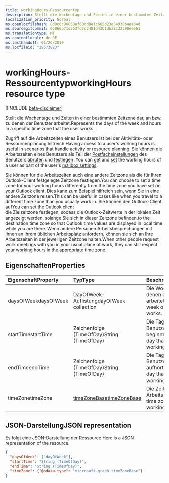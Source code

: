 ```yaml
---
title: workingHours-Ressourcentyp
description: Stellt die Wochentage und Zeiten in einer bestimmten Zeitzone dar, an bzw. zu denen der Benutzer arbeitet.
localization_priority: Normal
ms.openlocfilehash: 8d0c0c96838af63cd0e1c665d23e54938b4ea34d
ms.sourcegitcommit: 66066b71d353fd7c2481d43b1dba2c33390eee61
ms.translationtype: MT
ms.contentlocale: de-DE
ms.lasthandoff: 01/26/2019
ms.locfileid: "29573823"
---
```

# <a name="workinghours-resource-type"></a><span data-ttu-id="2ba3b-103">workingHours-Ressourcentyp</span><span class="sxs-lookup"><span data-stu-id="2ba3b-103">workingHours resource type</span></span>

[!INCLUDE [beta-disclaimer](../../includes/beta-disclaimer.md)]

<span data-ttu-id="2ba3b-104">Stellt die Wochentage und Zeiten in einer bestimmten Zeitzone dar, an bzw. zu denen der Benutzer arbeitet.</span><span class="sxs-lookup"><span data-stu-id="2ba3b-104">Represents the days of the week and hours in a specific time zone that the user works.</span></span>

<span data-ttu-id="2ba3b-105">Zugriff auf die Arbeitszeiten eines Benutzers ist bei der Aktivitäts- oder Ressourcenplanung hilfreich.</span><span class="sxs-lookup"><span data-stu-id="2ba3b-105">Having access to a user's working hours is useful in scenarios that handle activity or resource planning.</span></span> <span data-ttu-id="2ba3b-106">Sie können die Arbeitszeiten eines Benutzers als Teil der [Postfacheinstellungen](mailboxsettings.md) des Benutzers [abrufen](../api/user-get-mailboxsettings.md#request-3) und [festlegen](../api/user-update-mailboxsettings.md#request-2) .</span><span class="sxs-lookup"><span data-stu-id="2ba3b-106">You can [get](../api/user-get-mailboxsettings.md#request-3) and [set](../api/user-update-mailboxsettings.md#request-2) the working hours of a user as part of the user's [mailbox settings](mailboxsettings.md).</span></span> 

<span data-ttu-id="2ba3b-107">Sie können für die Arbeitszeiten auch eine andere Zeitzone als die für Ihren Outlook-Client festgelegte Zeitzone festlegen.</span><span class="sxs-lookup"><span data-stu-id="2ba3b-107">You can choose to set a time zone for your working hours differently from the time zone you have set on your Outlook client.</span></span> <span data-ttu-id="2ba3b-108">Dies kann zum Beispiel hilfreich sein, wenn Sie in eine andere Zeitzone reisen.</span><span class="sxs-lookup"><span data-stu-id="2ba3b-108">This can be useful in cases like when you travel to a different time zone than you usually work in.</span></span> <span data-ttu-id="2ba3b-109">Sie können den Outlook-Client auf</span><span class="sxs-lookup"><span data-stu-id="2ba3b-109">You can set the Outlook client</span></span>  
<span data-ttu-id="2ba3b-110">die Zielzeitzone festlegen, sodass die Outlook-Zeitwerte in der lokalen Zeit angezeigt werden, solange Sie sich in dieser Zeitzone befinden.</span><span class="sxs-lookup"><span data-stu-id="2ba3b-110">to the destination time zone so that Outlook time values are displayed in local time while you are there.</span></span>
<span data-ttu-id="2ba3b-111">Wenn andere Personen Arbeitsbesprechungen mit Ihnen an Ihrem üblichen Arbeitsplatz anfordern, können sie sich an Ihre Arbeitszeiten in der jeweiligen Zeitzone halten.</span><span class="sxs-lookup"><span data-stu-id="2ba3b-111">When other people request work meetings with you in your usual place of work, they can still respect your working hours in the appropriate time zone.</span></span>


## <a name="properties"></a><span data-ttu-id="2ba3b-112">Eigenschaften</span><span class="sxs-lookup"><span data-stu-id="2ba3b-112">Properties</span></span>
| <span data-ttu-id="2ba3b-113">Eigenschaft</span><span class="sxs-lookup"><span data-stu-id="2ba3b-113">Property</span></span>     | <span data-ttu-id="2ba3b-114">Typ</span><span class="sxs-lookup"><span data-stu-id="2ba3b-114">Type</span></span>   |<span data-ttu-id="2ba3b-115">Beschreibung</span><span class="sxs-lookup"><span data-stu-id="2ba3b-115">Description</span></span>|
|:---------------|:--------|:----------|
| <span data-ttu-id="2ba3b-116">daysOfWeek</span><span class="sxs-lookup"><span data-stu-id="2ba3b-116">daysOfWeek</span></span> | <span data-ttu-id="2ba3b-117">DayOfWeek-Auflistung</span><span class="sxs-lookup"><span data-stu-id="2ba3b-117">dayOfWeek collection</span></span> | <span data-ttu-id="2ba3b-118">Die Wochentage, an denen der Benutzer arbeitet.</span><span class="sxs-lookup"><span data-stu-id="2ba3b-118">The days of the week on which the user works.</span></span> |
| <span data-ttu-id="2ba3b-119">startTime</span><span class="sxs-lookup"><span data-stu-id="2ba3b-119">startTime</span></span> | <span data-ttu-id="2ba3b-120">Zeichenfolge (TimeOfDay)</span><span class="sxs-lookup"><span data-stu-id="2ba3b-120">String (TimeOfDay)</span></span> | <span data-ttu-id="2ba3b-121">Die Tageszeit, zu der der Benutzer zu arbeiten beginnt.</span><span class="sxs-lookup"><span data-stu-id="2ba3b-121">The time of the day that the user starts working.</span></span> |
| <span data-ttu-id="2ba3b-122">endTime</span><span class="sxs-lookup"><span data-stu-id="2ba3b-122">endTime</span></span> | <span data-ttu-id="2ba3b-123">Zeichenfolge (TimeOfDay)</span><span class="sxs-lookup"><span data-stu-id="2ba3b-123">String (TimeOfDay)</span></span> | <span data-ttu-id="2ba3b-124">Die Tageszeit, zu der der Benutzer zu arbeiten aufhört.</span><span class="sxs-lookup"><span data-stu-id="2ba3b-124">The time of the day that the user stops working.</span></span> |
| <span data-ttu-id="2ba3b-125">timeZone</span><span class="sxs-lookup"><span data-stu-id="2ba3b-125">timeZone</span></span> | [<span data-ttu-id="2ba3b-126">timeZoneBase</span><span class="sxs-lookup"><span data-stu-id="2ba3b-126">timeZoneBase</span></span>](timezonebase.md) | <span data-ttu-id="2ba3b-127">Die Zeitzone, für die die Arbeitszeiten gelten.</span><span class="sxs-lookup"><span data-stu-id="2ba3b-127">The time zone to which the working hours apply.</span></span> |


## <a name="json-representation"></a><span data-ttu-id="2ba3b-128">JSON-Darstellung</span><span class="sxs-lookup"><span data-stu-id="2ba3b-128">JSON representation</span></span>

<span data-ttu-id="2ba3b-129">Es folgt eine JSON-Darstellung der Ressource.</span><span class="sxs-lookup"><span data-stu-id="2ba3b-129">Here is a JSON representation of the resource.</span></span>

<!-- {
  "blockType": "resource",
  "optionalProperties": [

  ],
  "@odata.type": "microsoft.graph.workingHours"
}-->

```json
{
  "daysOfWeek": ["dayOfWeek"],
  "startTime": "String (TimeOfDay)",
  "endTime": "String (TimeOfDay)",
  "timeZone": {"@odata.type": "microsoft.graph.timeZoneBase"}
}

```

<!-- uuid: 8fcb5dbc-d5aa-4681-8e31-b001d5168d79
2015-10-25 14:57:30 UTC -->
<!--
{
  "type": "#page.annotation",
  "description": "workingHours resource",
  "keywords": "",
  "section": "documentation",
  "tocPath": "",
  "suppressions": [
    "Error: /api-reference/beta/resources/workinghours.md:\r\n      Exception processing links.\r\n    System.ArgumentException: Link Definition was null. Link text: !INCLUDE [beta-disclaimer](../../includes/beta-disclaimer.md)\r\n      at ApiDoctor.Validation.DocFile.get_LinkDestinations()\r\n      at ApiDoctor.Validation.DocSet.ValidateLinks(Boolean includeWarnings, String[] relativePathForFiles, IssueLogger issues, Boolean requireFilenameCaseMatch, Boolean printOrphanedFiles)"
  ]
}
-->
